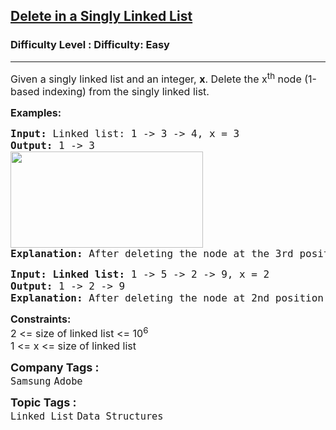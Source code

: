 <h2><a href="https://www.geeksforgeeks.org/problems/delete-a-node-in-single-linked-list/1?page=2&category=Linked%20List&status=unsolved,attempted&sortBy=accuracy">Delete in a Singly Linked List</a></h2><h3>Difficulty Level : Difficulty: Easy</h3><hr><div class="problems_problem_content__Xm_eO"><p><span style="font-size: 12pt;">Given a singly linked list and an integer, <strong>x</strong>. Delete the x<sup>th</sup> node (1-based indexing) from the singly linked list. </span></p>
<p><span style="font-size: 12pt;"><strong>Examples:</strong><strong> </strong></span></p>
<pre><span style="font-size: 12pt;"><strong>Input: </strong>Linked list:<strong> </strong>1 -&gt; 3 -&gt; 4, x = 3
<strong>Output: </strong>1 -&gt; 3<br><img src="https://media.geeksforgeeks.org/img-practice/prod/addEditProblem/700426/Web/Other/blobid0_1723793611.png" width="308" height="154"><br><strong>Explanation: </strong>After deleting the node at the 3rd position (1-base indexing), the linked list is as 1 -&gt; 3. 
</span></pre>
<pre><span style="font-size: 12pt;"><strong>Input: Linked list: </strong>1 -&gt; 5 -&gt; 2 -&gt; 9, x = 2<strong> <br>Output: </strong>1 -&gt; 2 -&gt; 9<br><strong>Explanation: </strong>After deleting the node at 2nd position (1-based indexing), the linked list is as 1 -&gt; 2 -&gt; 9.<br></span></pre>
<p><span style="font-size: 12pt;"><strong>Constraints:</strong><br>2 &lt;= size of linked list &lt;= 10<sup>6</sup><br>1 &lt;= x &lt;= <span style="font-family: -apple-system, BlinkMacSystemFont, 'Segoe UI', Roboto, Oxygen, Ubuntu, Cantarell, 'Open Sans', 'Helvetica Neue', sans-serif;">size of linked list</span></span></p></div><p><span style=font-size:18px><strong>Company Tags : </strong><br><code>Samsung</code>&nbsp;<code>Adobe</code>&nbsp;<br><p><span style=font-size:18px><strong>Topic Tags : </strong><br><code>Linked List</code>&nbsp;<code>Data Structures</code>&nbsp;
